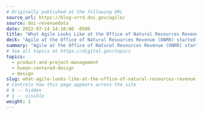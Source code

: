 ```yaml
---
# Originally published at the following URL
source_url: https://blog-nrrd.doi.gov/agile/
source: doi-revenuedata
date: 2022-07-14 14:10:00 -0500
title: "What Agile Looks Like at the Office of Natural Resources Revenue"
deck: "Agile at the Office of Natural Resources Revenue (ONRR) started with 18F. They reflect on where they are today, five years later."
summary: "Agile at the Office of Natural Resources Revenue (ONRR) started with 18F. They reflect on where they are today, five years later."
# See all topics at https://digital.gov/topics
topics:
  - product-and-project-management
  - human-centered-design
  - design
slug: what-agile-looks-like-at-the-office-of-natural-resources-revenue
# Controls how this page appears across the site
# 0 -- hidden
# 1 -- visible
weight: 1
---
```

